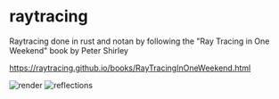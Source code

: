 # raytracing
Raytracing done in rust and notan by following the "Ray Tracing in One Weekend" book by Peter Shirley

https://raytracing.github.io/books/RayTracingInOneWeekend.html


![render](https://user-images.githubusercontent.com/34283640/232023614-10751bf8-6516-41f5-9da9-45ff5b247523.png)
![reflections](https://user-images.githubusercontent.com/34283640/232074291-1d41e2b7-0278-4da2-9bf4-44d2225fab6f.png)
